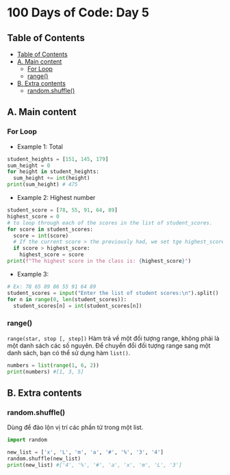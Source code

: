 # 100 Days of Code: Day 5

## Table of Contents

- [Table of Contents](#table-of-contents)
- [A. Main content](#a-main-content)
  - [For Loop](#for-loop)
  - [range()](#range)
- [B. Extra contents](#b-extra-contents)
  - [random.shuffle()](#randomshuffle)

## A. Main content

### For Loop

- Example 1: Total

```python
student_heights = [151, 145, 179]
sum_height = 0
for height in student_heights:
  sum_height += int(height)
print(sum_height) # 475
```

- Example 2: Highest number

```python
student_score = [78, 55, 91, 64, 89]
highest_score = 0
# to loop through each of the scores in the list of student_scores.
for score in student_scores:
  score = int(score)
  # If the current score > the previously had, we set tge highest_score to that current score.
  if score > highest_score:
    highest_score = score
print(f"The highest score in the class is: {highest_score}")
```

- Example 3:

```python
# Ex: 78 65 89 86 55 91 64 89
student_scores = input("Enter the list of student scores:\n").split()
for n in range(0, len(student_scores)):
  student_scores[n] = int(student_scores[n])
```

### range()

`range(star, stop [, step])`
Hàm trả về một đối tượng range, không phải là một danh sách các số nguyên. Để chuyển đổi đối tượng range sang một danh sách, bạn có thể sử dụng hàm `list()`.

```python
numbers = list(range(1, 6, 2))
print(numbers) #[1, 3, 5]
```

## B. Extra contents

### random.shuffle()

Dùng để đảo lộn vị trí các phần tử trong một list.

```python
import random

new_list = ['x', 'L', 'm', 'a', '#', '%', '3', '4']
random.shuffle(new_list)
print(new_list) #['4', '%', '#', 'a', 'x', 'm', 'L', '3']
```
